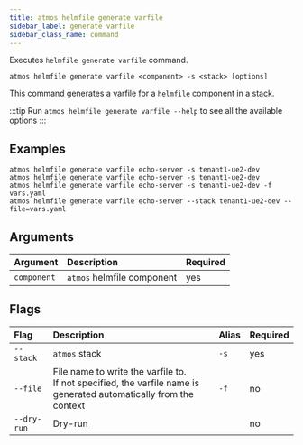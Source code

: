 ```yaml
---
title: atmos helmfile generate varfile
sidebar_label: generate varfile
sidebar_class_name: command
---
```


Executes `helmfile generate varfile` command.

```shell
atmos helmfile generate varfile <component> -s <stack> [options]
```

This command generates a varfile for a `helmfile` component in a stack.

:::tip
Run `atmos helmfile generate varfile --help` to see all the available options
:::

## Examples

```shell
atmos helmfile generate varfile echo-server -s tenant1-ue2-dev
atmos helmfile generate varfile echo-server -s tenant1-ue2-dev
atmos helmfile generate varfile echo-server -s tenant1-ue2-dev -f vars.yaml
atmos helmfile generate varfile echo-server --stack tenant1-ue2-dev --file=vars.yaml
```

## Arguments

| Argument     | Description                | Required |
|:-------------|:---------------------------|:---------|
| `component`  | `atmos` helmfile component | yes      |

## Flags

| Flag         | Description                                                                                                           | Alias | Required |
|:-------------|:----------------------------------------------------------------------------------------------------------------------|:------|:---------|
| `--stack`    | `atmos` stack                                                                                                         | `-s`  | yes      |
| `--file`     | File name to write the varfile to.<br/>If not specified, the varfile name is generated automatically from the context | `-f`  | no       |
| `--dry-run`  | Dry-run                                                                                                               |       | no       |
